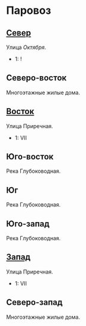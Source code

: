 # Паровоз

## [Север](./550110.md)

Улица *Октября*.

* 1:    !

## Северо-восток

Многоэтажные жилые дома.

## [Восток](./560110.md)

Улица Приречная.

* 1:    VII

## Юго-восток

Река Глубоководная.

## Юг

Река Глубоководная.

## Юго-запад

Река Глубоководная.

## [Запад](./540110.md)

Улица Приречная.

* 1:    VII

## Северо-запад

Многоэтажные жилые дома.
